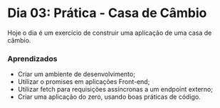 # Dia 03: Prática - Casa de Câmbio

Hoje o dia é um exercício de construir uma aplicação de uma casa de câmbio.

### Aprendizados

- Criar um ambiente de desenvolvimento;
- Utilizar o promises em aplicações Front-end;
- Utilizar fetch para requisições assíncronas a um endpoint externo;
- Criar uma aplicação do zero, usando boas práticas de código.
